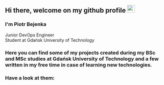 ## Hi there, welcome on my github profile <!--👋--> <img src="https://raw.githubusercontent.com/MartinHeinz/MartinHeinz/master/wave.gif" width="25px">

### I'm Piotr Bejenka

Junior DevOps Engineer 
</br>
Student at Gdańsk University of Technology

### Here you can find some of my projects created during my BSc and MSc studies at Gdańsk University of Technology and a few written in my free time in case of learning new technologies.
<!-- ### Most important for me are:
- CPP: 
  -  https://github.com/PiotrBejenka/Snake  - https://github.com/PiotrBejenka/Files_Processing - my first projects written during first semester of studies. Gave me a lot of fun, satisfaction and made me passionate into programming.
- Engineering Project -> CPP, WinForms, OpenCV, Python, RPi:
  - https://github.com/PiotrBejenka/Base_Computer_Software
  - https://github.com/PiotrBejenka/On-board_Computer_Software
- Micropython & RPi Pico:
  - https://github.com/PiotrBejenka/Remote_Control <!-- - the project prepared as a final project at Embedded System Development subject. Containc wireless comunication beetwen 2 microcontollers (RPi Pico's) -->
<!-- - Sample of another languages: -->
<!-- - Matlab:
  -  https://github.com/PiotrBejenka/Radial_Network -->
### Have a look at them:
<!-- ### Have a look at my repos: -->

<!--
**PiotrBejenka/PiotrBejenka** is a ✨ _special_ ✨ repository because its `README.md` (this file) appears on your GitHub profile.

Here are some ideas to get you started:

- 🔭 I’m currently working on ...
- 🌱 I’m currently learning ...
- 👯 I’m looking to collaborate on ...
- 🤔 I’m looking for help with ...
- 💬 Ask me about ...
- 📫 How to reach me: ...
- 😄 Pronouns: ...
- ⚡ Fun fact: ...
-->
